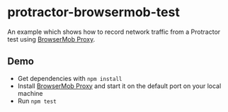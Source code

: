 protractor-browsermob-test
==========================

An example which shows how to record network traffic from a Protractor test
using [BrowserMob Proxy](http://bmp.lightbody.net/).

Demo
----

- Get dependencies with `npm install`
- Install [BrowserMob Proxy](http://bmp.lightbody.net/) and start it on the default port on your local machine
- Run `npm test`
